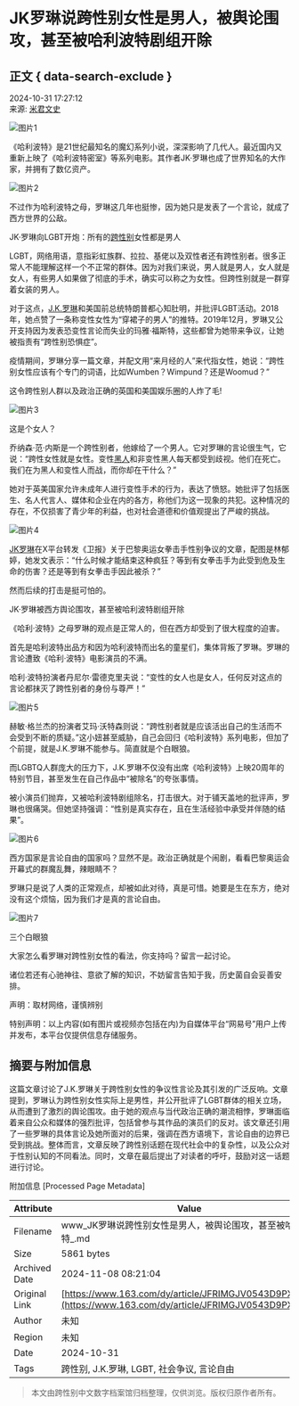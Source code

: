 # JK罗琳说跨性别女性是男人，被舆论围攻，甚至被哈利波特剧组开除

## 正文 { data-search-exclude }


2024-10-31 17:27:12  
来源: [米君文史](https://www.163.com/dy/media/T1583768994450.html)  

![图片1](https://static.ws.126.net/163/f2e/dy_media/dy_media/static/images/ipLocation.f6d00eb.svg)

《哈利波特》是21世纪最知名的魔幻系列小说，深深影响了几代人。最近国内又重新上映了《哈利波特密室》等系列电影。其作者JK·罗琳也成了世界知名的大作家，并拥有了数亿资产。

![图片2](https://nimg.ws.126.net/?url=http%3A%2F%2Fdingyue.ws.126.net%2F2024%2F1031%2Fd1607f0ej00sm7rhw0016d000ic00gbm.jpg&thumbnail=660x2147483647&quality=80&type=jpg)

不过作为哈利波特之母，罗琳这几年也挺惨，因为她只是发表了一个言论，就成了西方世界的公敌。

JK·罗琳向LGBT开炮：所有的[跨性别](https://ent.163.com/keywords/8/e/8de86027522b/1.html)女性都是男人

LGBT，网络用语，意指彩虹族群、拉拉、基佬以及双性者还有跨性别者。很多正常人不能理解这样一个不正常的群体。因为对我们来说，男人就是男人，女人就是女人，有些男人如果做了彻底的手术，确实可以称之为女性。但跨性别就是一群穿着女装的男人。

对于这点，[J.K.罗琳](https://ent.163.com/keywords/0/4/004a002e004b002e7f577433/1.html)和美国前总统特朗普都心知肚明，并批评LGBT活动。2018年，她点赞了一条称变性女性为“穿裙子的男人”的推特。2019年12月，罗琳又公开支持因为发表恐变性言论而失业的玛雅·福斯特，这些都曾为她带来争议，让她被指责有“跨性别恐惧症”。

疫情期间，罗琳分享一篇文章，并配文用“来月经的人”来代指女性，她说：“跨性别女性应该有个专门的词语，比如Wumben？Wimpund？还是Woomud？”

这令跨性别人群以及政治正确的英国和美国娱乐圈的人炸了毛!

![图片3](https://nimg.ws.126.net/?url=http%3A%2F%2Fdingyue.ws.126.net%2F2024%2F1031%2F77ae093bj00sm7rhw000wd000ic00fem.jpg&thumbnail=660x2147483647&quality=80&type=jpg)

这是个女人？

乔纳森·范·内斯是一个跨性别者，他嫁给了一个男人。它对罗琳的言论很生气，它说：“跨性女性就是女性。变性[黑人](https://ent.163.com/keywords/9/d/9ed14eba/1.html)和非变性黑人每天都受到歧视。他们在死亡。我们在为黑人和变性人而战，而你却在干什么？”

她对于英美国家允许未成年人进行变性手术的行为，表达了愤怒。她批评了包括医生、名人代言人、媒体和企业在内的各方，称他们为这一现象的共犯。这种情况的存在，不仅损害了青少年的利益，也对社会道德和价值观提出了严峻的挑战。

![图片4](https://nimg.ws.126.net/?url=http%3A%2F%2Fdingyue.ws.126.net%2F2024%2F1031%2F2b66ef71j00sm7rhw000yd000ic00bfm.jpg&thumbnail=660x2147483647&quality=80&type=jpg)

[JK罗琳](https://ent.163.com/keywords/0/4/004a004b7f577433/1.html)在X平台转发《卫报》关于巴黎奥运女拳击手性别争议的文章，配图是林郁婷，她发文表示：“什么时候才能结束这种疯狂？等到有女拳击手为此受到危及生命的伤害？还是等到有女拳击手因此被杀？”

然而后续的打击是挺可怕的。

JK·罗琳被西方舆论围攻，甚至被哈利波特剧组开除

《哈利·波特》之母罗琳的观点是正常人的，但在西方却受到了很大程度的迫害。

首先是哈利波特出品方和因为哈利波特而出名的童星们，集体背叛了罗琳。罗琳的言论遭致《哈利·波特》电影演员的不满。

哈利·波特扮演者丹尼尔·雷德克里夫说：“变性的女人也是女人，任何反对这点的言论都抹灭了跨性别者的身份与尊严！”

![图片5](https://nimg.ws.126.net/?url=http%3A%2F%2Fdingyue.ws.126.net%2F2024%2F1031%2Fb6054300j00sm7rhw002dd000ic00i2m.jpg&thumbnail=660x2147483647&quality=80&type=jpg)

赫敏·格兰杰的扮演者艾玛·沃特森则说：“跨性别者就是应该活出自己的生活而不会受到不断的质疑。”这小妞甚至威胁，自己会回归《哈利波特》系列电影，但加了个前提，就是J.K.罗琳不能参与。简直就是个白眼狼。

而LGBTQ人群庞大的压力下，J.K.罗琳不仅没有出席《哈利波特》上映20周年的特别节目，甚至发生在自己作品中“被除名”的夸张事情。

被小演员们抛弃，又被哈利波特剧组除名，打击很大。对于铺天盖地的批评声，罗琳也很痛哭。但她坚持强调：“性别是真实存在，且在生活经验中承受并伴随的结果”。

![图片6](https://nimg.ws.126.net/?url=http%3A%2F%2Fdingyue.ws.126.net%2F2024%2F1031%2F980ae6dej00sm7rhw000pd000ic009rm.jpg&thumbnail=660x2147483647&quality=80&type=jpg)

西方国家是言论自由的国家吗？显然不是。政治正确就是个闹剧，看看巴黎奥运会开幕式的群魔乱舞，辣眼睛不？

罗琳只是说了人类的正常观点，却被如此对待，真是可惜。她要是生在东方，绝对没有这个烦恼，因为我们才是真的言论自由。

![图片7](https://nimg.ws.126.net/?url=http%3A%2F%2Fdingyue.ws.126.net%2F2024%2F1031%2F8ac8e92aj00sm7rhw001md000hs00hsm.jpg&thumbnail=660x2147483647&quality=80&type=jpg)

三个白眼狼

大家怎么看罗琳对跨性别女性的看法，你支持吗？留言一起讨论。

诸位若还有心驰神往、意欲了解的知识，不妨留言告知于我，历史菌自会妥善安排。

声明：取材网络，谨慎辨别

特别声明：以上内容(如有图片或视频亦包括在内)为自媒体平台“网易号”用户上传并发布，本平台仅提供信息存储服务。

## 摘要与附加信息

<!-- tcd_abstract -->
这篇文章讨论了J.K.罗琳关于跨性别女性的争议性言论及其引发的广泛反响。文章提到，罗琳认为跨性别女性实际上是男性，并公开批评了LGBT群体的相关立场，从而遭到了激烈的舆论围攻。由于她的观点与当代政治正确的潮流相悖，罗琳面临着来自公众和媒体的强烈批评，包括曾参与其作品的演员们的反对。该文章还引用了一些罗琳的具体言论及她所面对的后果，强调在西方语境下，言论自由的边界已受到挑战。整体而言，文章反映了跨性别话题在现代社会中的复杂性，以及公众对于性别认知的不同看法。同时，文章在最后提出了对读者的呼吁，鼓励对这一话题进行讨论。
<!-- tcd_abstract_end -->

附加信息 [Processed Page Metadata]

| Attribute       | Value                                  |
|-----------------|----------------------------------------|
| Filename        | www_JK罗琳说跨性别女性是男人，被舆论围攻，甚至被哈利波特_.md                             |
| Size            | 5861 bytes                           |
| Archived Date   | 2024-11-08 08:21:04                             |
| Original Link   | [https://www.163.com/dy/article/JFRIMGJV0543D9PX.html](https://www.163.com/dy/article/JFRIMGJV0543D9PX.html)                       |
| Author          | 未知                               |
| Region          | 未知                               |
| Date            | 2024-10-31                                 |
| Tags            | 跨性别, J.K.罗琳, LGBT, 社会争议, 言论自由                                 |
>
> 本文由跨性别中文数字档案馆归档整理，仅供浏览。版权归原作者所有。
>